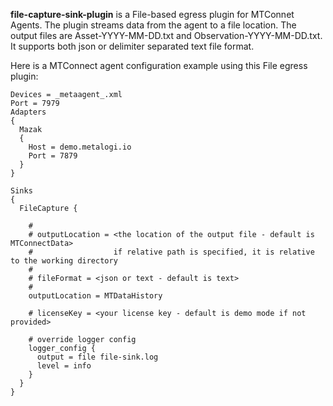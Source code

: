 **file-capture-sink-plugin** is a File-based egress plugin for MTConnet Agents. The plugin streams data from the agent to a file location. The output files are Asset-YYYY-MM-DD.txt and Observation-YYYY-MM-DD.txt. It supports both json or delimiter separated text file format.

Here is a MTConnect agent configuration example using this File egress plugin:
```
Devices = _metaagent_.xml
Port = 7979
Adapters
{
  Mazak
  {
    Host = demo.metalogi.io
    Port = 7879
  }
}

Sinks
{
  FileCapture {

    #
    # outputLocation = <the location of the output file - default is MTConnectData>
    #                  if relative path is specified, it is relative to the working directory
    # 
    # fileFormat = <json or text - default is text>
    #
    outputLocation = MTDataHistory

    # licenseKey = <your license key - default is demo mode if not provided>

    # override logger config 
    logger_config {
      output = file file-sink.log
      level = info
    }
  }
}
```
